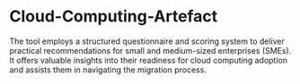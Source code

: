 # Cloud-Computing-Artefact
The tool employs a structured questionnaire and scoring system to deliver practical recommendations for small and medium-sized enterprises (SMEs). It offers valuable insights into their readiness for cloud computing adoption and assists them in navigating the migration process.
